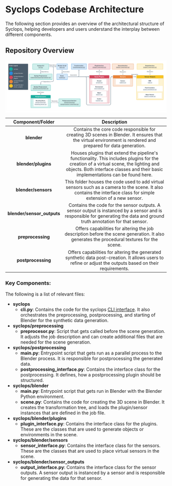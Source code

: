 # Syclops Codebase Architecture

The following section provides an overview of the architectural structure of Syclops, helping developers and users understand the interplay between different components.

## Repository Overview
![An overview of how the different repositories work together to create synthetic data in Syclops](../img/docs/syclops_overview.png)

| Component/Folder | Description |
|:---:|:---:|
| **blender** | Contains the core code responsible for creating 3D scenes in Blender. It ensures that the virtual environment is rendered and prepared for data generation. |
| **blender/plugins** | Houses plugins that extend the pipeline's functionality. This includes plugins for the creation of a virtual scene, the lighting and objects. Both interface classes and their basic implementations can be found here. |
| **blender/sensors** | This folder houses the code used to add virtual sensors such as a camera to the scene. It also contains the interface class for simple extension of a new sensor.|
| **blender/sensor_outputs** | Contains the code for the sensor outputs. A sensor output is instanced by a sensor and is responsible for generating the data and ground truth annotation for that sensor. |
| **preprocessing** | Offers capabilities for altering the job description before the scene generation. It also generates the procedural textures for the scene. | 
| **postprocessing** | Offers capabilities for altering the generated synthetic data post-creation. It allows users to refine or adjust the outputs based on their requirements. |

### Key Components:
The following is a list of relevant files:

- **syclops**
    - **cli.py**: Contains the code for the syclops [CLI interface](../usage/command_line.md). It also orchestrates the preprocessing, postprocessing, and starting of Blender for the synthetic data generation.
- **syclops/preprocessing**
    - **preprocesor.py**: Script that gets called before the scene generation. It adjusts the job description and can create additional files that are needed for the scene generation.
- **syclops/postprocessing**
    - **main.py**: Entrypoint script that gets run as a parallel process to the Blender process. It is responsible for postprocessing the generated data.
    - **postprocessing_interface.py**: Contains the interface class for the postprocessing. It defines, how a postprocessing plugin should be structured.
- **syclops/blender**
    - **main.py**: Entrypoint script that gets run in Blender with the Blender Python environment.
    - **scene.py**: Contains the code for creating the 3D scene in Blender. It creates the transformation tree, and loads the plugin/sensor instances that are defined in the job file.
- **syclops/blender/plugins**
    - **plugin_interface.py**: Contains the interface class for the plugins. These are the classes that are used to generate objects or environments in the scene.
- **syclops/blender/sensors**
    - **sensor_interface.py**: Contains the interface class for the sensors. These are the classes that are used to place virtual sensors in the scene.
- **syclops/blender/sensor_outputs**
    - **output_interface.py**: Contains the interface class for the sensor outputs. A sensor output is instanced by a sensor and is responsible for generating the data for that sensor.
